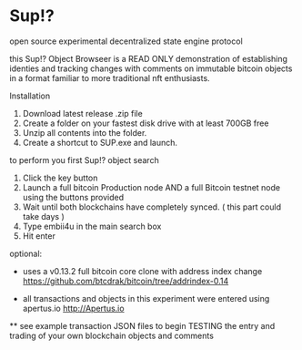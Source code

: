 # Sup!? 
open source experimental decentralized state engine protocol

this Sup!? Object Browseer is a READ ONLY demonstration of establishing identies and tracking changes with comments on immutable bitcoin objects in a format familiar to more traditional nft enthusiasts.

Installation 
1. Download latest release .zip file
2. Create a folder on your fastest disk drive with at least 700GB free
3. Unzip all contents into the folder.
4. Create a shortcut to SUP.exe and launch.


to perform you first Sup!? object search

1. Click the key button
2. Launch a full bitcoin Production node AND a full Bitcoin testnet node using the buttons provided
3. Wait until both blockchains have completely synced.  ( this part could take days )
4. Type embii4u in the main search box
5. Hit enter


optional:


* uses a v0.13.2 full bitcoin core clone with address index change  https://github.com/btcdrak/bitcoin/tree/addrindex-0.14

* all transactions and objects in this experiment were entered using apertus.io  http://Apertus.io 

** see example transaction JSON files to begin TESTING the entry and trading of your own blockchain objects and comments
